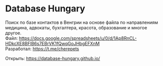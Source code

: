# Database Hungary

Поиск по базе контактов в Венгрии на основе файла по направлениям медицина, адвокаты, бухгалтера, красота, образование и многое другое.  
Файл: https://docs.google.com/spreadsheets/u/0/d/1Ap8RnCL-HDkcXE8BFlB6s7EBrVK1fQwqGoJHbgEFXnM  
Разработал: https://t.me/cherepets  

Открыть: https://database-hungary.github.io/  
